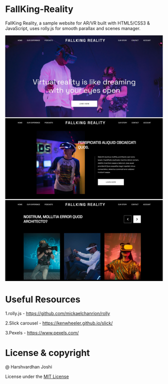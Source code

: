 # FallKing-Reality

FallKing Reality, a sample website for AR/VR built with HTML5/CSS3 &amp; JavaScript, uses rolly.js for smooth parallax and scenes manager.

<img src='./images/primage.JPG' alt='' width='800px'/>

<img src='./images/primage2.JPG' alt='' width='800px'/>

<img src='./images/primage3.JPG' alt='' width='800px'/>

# Useful Resources

1.rolly.js - https://github.com/mickaelchanrion/rolly

2.Slick carousel - https://kenwheeler.github.io/slick/

3.Pexels - https://www.pexels.com/

# License & copyright

@ Harshvardhan Joshi

License under the [MIT License](LICENSE)
